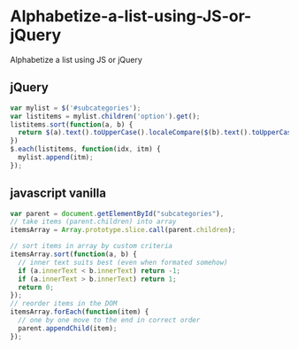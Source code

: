 # Alphabetize-a-list-using-JS-or-jQuery
Alphabetize a list using JS or jQuery

## jQuery
```javascript
var mylist = $('#subcategories');
var listitems = mylist.children('option').get();
listitems.sort(function(a, b) {
  return $(a).text().toUpperCase().localeCompare($(b).text().toUpperCase());
})
$.each(listitems, function(idx, itm) {
  mylist.append(itm);
});
```

## javascript vanilla
```javascript
var parent = document.getElementById("subcategories"),
// take items (parent.children) into array
itemsArray = Array.prototype.slice.call(parent.children);

// sort items in array by custom criteria
itemsArray.sort(function(a, b) {
  // inner text suits best (even when formated somehow)
  if (a.innerText < b.innerText) return -1;
  if (a.innerText > b.innerText) return 1;
  return 0;
});
// reorder items in the DOM
itemsArray.forEach(function(item) {
  // one by one move to the end in correct order
  parent.appendChild(item);
});
```
